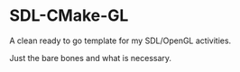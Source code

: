 # SDL-CMake-GL
A clean ready to go template for my SDL/OpenGL activities.

Just the bare bones and what is necessary.
